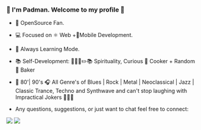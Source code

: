 ### 🙏  I'm Padman. Welcome to my profile 🥳

- 🔭  OpenSource Fan.
- 💻  Focused on ⚛ Web +📱Mobile Development.
- 🌱  Always Learning Mode.
- 📚  Self-Development: 🎸🎵🤘✏️📚 Spirituality, Curious 🍳 Cooker + Random 🍰 Baker
- 🎵  80'| 90's 🎧 All Genre's of Blues |  Rock |  Metal |  Neoclassical | Jazz |  Classic Trance, Techno and Synthwave and can't stop laughing with   Impractical Jokers 🤣🤣🤣

- Any questions, suggestions, or just want to chat feel free to connect:

[<img src="https://img.shields.io/badge/LinkedIn-0077B5?style=for-the-badge&logo=linkedin&logoColor=white" />][LinkedIn]
[<img src="https://img.shields.io/badge/Gmail-D14836?style=for-the-badge&logo=gmail&logoColor=white" />][gmail] 

[Linkedin]: https://www.linkedin.com/in/padman-selvamanickam
[gmail]: mailto:endlessgalaxy15@gmail.com
<!--
**Padman83/Padman83** is a ✨ _special_ ✨ repository because its `README.md` (this file) appears on your GitHub profile.

Here are some ideas to get you started:

- 🔭 I’m currently working on ...
- 🌱 I’m currently learning ...
- 👯 I’m looking to collaborate on ...
- 🤔 I’m looking for help with ...
- 💬 Ask me about ...
- 📫 How to reach me: ...
- 😄 Pronouns: ...
- ⚡ Fun fact: ...
-->

